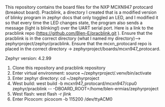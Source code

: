 This repository contains the board files for the NXP MCXN947 protocard (breakout board). 
Pracblink, a directory I created that is a modified version of  blinky program in zephyr docs that only toggled an LED, 
and I modified it so that every time the LED changes state, the program also sends a message (light is blinking!) over the UART serial port. 
Here is a link to the pracblink repo (https://github.com/Blen-E/pracblink.git ). 
Ensure that the pracblink  is in the correct directory (what I named my directory)--> zephyrproject/zephyr/pracblink. 
Ensure that the mcxn_protocard repo is placed in the correct directory → zephyrproject/boards/mcxn947_protocard. 

Zephyr version:  4.2.99

1. Clone this repository and pracblink repository  
2. Enter virtual environment: source ~/zephyrproject/.venv/bin/activate
3. Enter zephyr directory: cd ~/zephyrproject
4. West build:
west build -b mcxn947_protocard/mcxn947/cpu0 zephyr/pracblink -- -DBOARD_ROOT=/home/blen-ermias/zephyrproject 
5. West flash:
west flash -r jlink
6. Enter Picocom: 
picocom -b 115200 /dev/ttyACM0 
